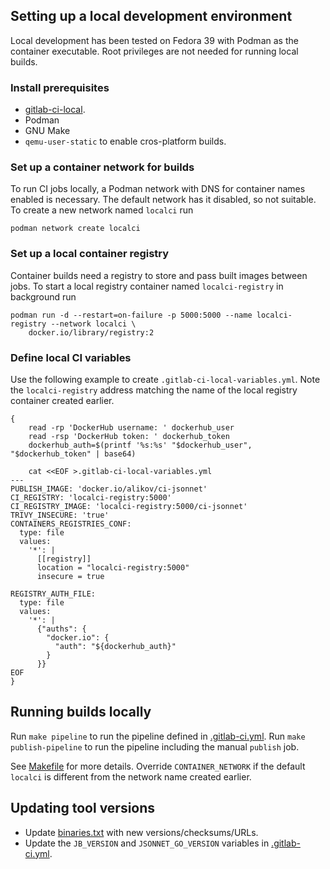 ## Setting up a local development environment

Local development has been tested on Fedora 39 with Podman as the container
executable. Root privileges are not needed for running local builds.

### Install prerequisites

- [gitlab-ci-local](https://github.com/firecow/gitlab-ci-local).
- Podman
- GNU Make
- `qemu-user-static` to enable cros-platform builds.

### Set up a container network for builds

To run CI jobs locally, a Podman network with DNS for container names enabled
is necessary. The default network has it disabled, so not suitable.
To create a new network named `localci` run

```shell
podman network create localci
```

### Set up a local container registry

Container builds need a registry to store and pass built images between jobs.
To start a local registry container named `localci-registry` in background run

```
podman run -d --restart=on-failure -p 5000:5000 --name localci-registry --network localci \
    docker.io/library/registry:2
```

### Define local CI variables

Use the following example to create `.gitlab-ci-local-variables.yml`. Note
the `localci-registry` address matching the name of the local registry container
created earlier.

```shell
{
    read -rp 'DockerHub username: ' dockerhub_user
    read -rsp 'DockerHub token: ' dockerhub_token
    dockerhub_auth=$(printf '%s:%s' "$dockerhub_user", "$dockerhub_token" | base64)

    cat <<EOF >.gitlab-ci-local-variables.yml
---
PUBLISH_IMAGE: 'docker.io/alikov/ci-jsonnet'
CI_REGISTRY: 'localci-registry:5000'
CI_REGISTRY_IMAGE: 'localci-registry:5000/ci-jsonnet'
TRIVY_INSECURE: 'true'
CONTAINERS_REGISTRIES_CONF:
  type: file
  values:
    '*': |
      [[registry]]
      location = "localci-registry:5000"
      insecure = true

REGISTRY_AUTH_FILE:
  type: file
  values:
    '*': |
      {"auths": {
        "docker.io": {
          "auth": "${dockerhub_auth}"
        }
      }}
EOF
}
```

## Running builds locally

Run `make pipeline` to run the pipeline defined in [.gitlab-ci.yml](.gitlab-ci.yml).
Run `make publish-pipeline` to run the pipeline including the manual `publish` job.

See [Makefile](Makefile) for more details. Override `CONTAINER_NETWORK` if the
default `localci` is different from the network name created earlier.

## Updating tool versions

- Update [binaries.txt](binaries.txt) with new versions/checksums/URLs.
- Update the `JB_VERSION` and `JSONNET_GO_VERSION` variables in
  [.gitlab-ci.yml](.gitlab-ci.yml).
